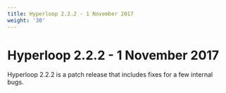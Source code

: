 ```yaml
---
title: Hyperloop 2.2.2 - 1 November 2017
weight: '30'
---
```


# Hyperloop 2.2.2 - 1 November 2017

Hyperloop 2.2.2 is a patch release that includes fixes for a few internal bugs.
